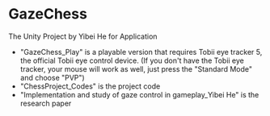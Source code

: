 # GazeChess
The Unity Project by Yibei He for Application
- "GazeChess_Play" is a playable version that requires Tobii eye tracker 5, the official Tobii eye control device. (If you don't have the Tobii eye tracker, your mouse will work as well, just press the "Standard Mode" and choose "PVP")
- "ChessProject_Codes" is the project code
- "Implementation and study of gaze control in gameplay_Yibei He" is the research paper
